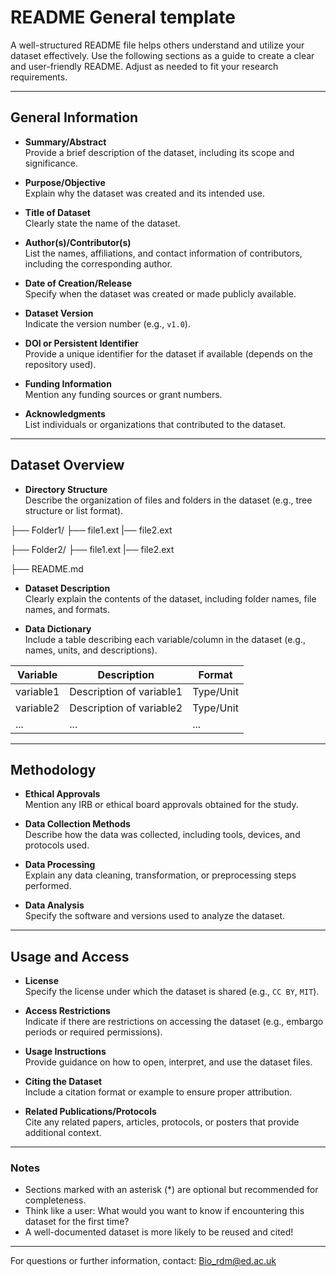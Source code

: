 # README General template

A well-structured README file helps others understand and utilize your dataset effectively. Use the following sections as a guide to create a clear and user-friendly README. Adjust as needed to fit your research requirements.

---

## General Information

- **Summary/Abstract**  
  Provide a brief description of the dataset, including its scope and significance.

- **Purpose/Objective**  
  Explain why the dataset was created and its intended use.

- **Title of Dataset**  
  Clearly state the name of the dataset.

- **Author(s)/Contributor(s)**  
  List the names, affiliations, and contact information of contributors, including the corresponding author.

- **Date of Creation/Release**  
  Specify when the dataset was created or made publicly available.

- **Dataset Version**  
  Indicate the version number (e.g., `v1.0`).

- **DOI or Persistent Identifier**  
  Provide a unique identifier for the dataset if available (depends on the repository used).

- **Funding Information**  
  Mention any funding sources or grant numbers.

- **Acknowledgments**  
  List individuals or organizations that contributed to the dataset.

---

## Dataset Overview

- **Directory Structure**  
  Describe the organization of files and folders in the dataset (e.g., tree structure or list format).
  
├── Folder1/ 
    ├── file1.ext
    |── file2.ext

├── Folder2/ 
    ├── file1.ext
    |── file2.ext

├── README.md

- **Dataset Description**  
  Clearly explain the contents of the dataset, including folder names, file names, and formats.

- **Data Dictionary**  
  Include a table describing each variable/column in the dataset (e.g., names, units, and descriptions).
  
| Variable       | Description                        | Format   |
|----------------|------------------------------------|----------|
| variable1      | Description of variable1           | Type/Unit|
| variable2      | Description of variable2           | Type/Unit|
| ...            | ...                                | ...      |

---

## Methodology

- **Ethical Approvals**  
  Mention any IRB or ethical board approvals obtained for the study.

- **Data Collection Methods**  
  Describe how the data was collected, including tools, devices, and protocols used.

- **Data Processing**  
  Explain any data cleaning, transformation, or preprocessing steps performed.

- **Data Analysis**  
  Specify the software and versions used to analyze the dataset.

---
## Usage and Access

- **License**  
  Specify the license under which the dataset is shared (e.g., `CC BY`, `MIT`).

- **Access Restrictions**  
  Indicate if there are restrictions on accessing the dataset (e.g., embargo periods or required permissions).

- **Usage Instructions**  
  Provide guidance on how to open, interpret, and use the dataset files.

- **Citing the Dataset**  
  Include a citation format or example to ensure proper attribution.

- **Related Publications/Protocols**  
  Cite any related papers, articles, protocols, or posters that provide additional context.

---


### Notes

- Sections marked with an asterisk (*) are optional but recommended for completeness.
- Think like a user: What would you want to know if encountering this dataset for the first time?
- A well-documented dataset is more likely to be reused and cited!

---

For questions or further information, contact: Bio_rdm@ed.ac.uk
